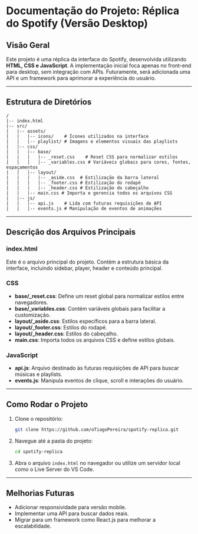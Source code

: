 # Documentação do Projeto: Réplica do Spotify (Versão Desktop)

## Visão Geral
Este projeto é uma réplica da interface do Spotify, desenvolvida utilizando **HTML, CSS e JavaScript**. A implementação inicial foca apenas no front-end para desktop, sem integração com APIs. Futuramente, será adicionada uma API e um framework para aprimorar a experiência do usuário.

---

## Estrutura de Diretórios

```
/
|-- index.html
|-- src/
|   |-- assets/
|   |   |-- icons/    # Ícones utilizados na interface
|   |   |-- playlist/ # Imagens e elementos visuais das playlists
|   |-- css/
|   |   |-- base/
|   |   |   |-- _reset.css    # Reset CSS para normalizar estilos
|   |   |   |-- _variables.css # Variáveis globais para cores, fontes, espaçamentos
|   |   |-- layout/
|   |   |   |-- _aside.css  # Estilização da barra lateral
|   |   |   |-- _footer.css # Estilização do rodapé
|   |   |   |-- _header.css # Estilização do cabeçalho
|   |   |-- main.css # Importa e gerencia todos os arquivos CSS
|   |-- js/
|   |   |-- api.js    # Lida com futuras requisições de API
|   |   |-- events.js # Manipulação de eventos de animações
```

---

## Descrição dos Arquivos Principais

### **index.html**
Este é o arquivo principal do projeto. Contém a estrutura básica da interface, incluindo sidebar, player, header e conteúdo principal.

### **CSS**

- **base/_reset.css**: Define um reset global para normalizar estilos entre navegadores.
- **base/_variables.css**: Contém variáveis globais para facilitar a customização.
- **layout/_aside.css**: Estilos específicos para a barra lateral.
- **layout/_footer.css**: Estilos do rodapé.
- **layout/_header.css**: Estilos do cabeçalho.
- **main.css**: Importa todos os arquivos CSS e define estilos globais.

### **JavaScript**

- **api.js**: Arquivo destinado às futuras requisições de API para buscar músicas e playlists.
- **events.js**: Manipula eventos de clique, scroll e interações do usuário.

---

## Como Rodar o Projeto

1. Clone o repositório:
   ```sh
   git clone https://github.com/oTiagoPereira/spotify-replica.git
   ```
2. Navegue até a pasta do projeto:
   ```sh
   cd spotify-replica
   ```
3. Abra o arquivo `index.html` no navegador ou utilize um servidor local como o Live Server do VS Code.

---

## Melhorias Futuras
- Adicionar responsividade para versão mobile.
- Implementar uma API para buscar dados reais.
- Migrar para um framework como React.js para melhorar a escalabilidade.